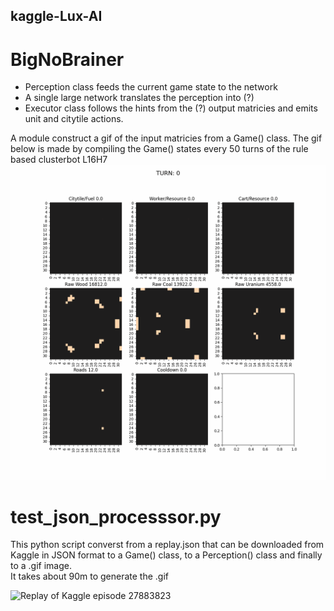 ## kaggle-Lux-AI  

# BigNoBrainer  

- Perception class feeds the current game state to the network  
- A single large network translates the perception into (?)
- Executor class follows the hints from the (?) output matricies and emits unit and citytile actions.

A module construct a gif of the input matricies from a Game() class. The gif below is made by compiling the Game() states every 50 turns of the rule based clusterbot L16H7
![Input Matricies](https://raw.githubusercontent.com/OrsoEric/kaggle-Lux-AI/develop/readme_media/2021-10-09-perception.gif)

# test_json_processsor.py  
This python script converst from a replay.json that can be downloaded from Kaggle in JSON format to a Game() class, to a Perception() class and finally to a .gif image.  
It takes about 90m to generate the .gif

![Replay of Kaggle episode 27883823](https://raw.githubusercontent.com/OrsoEric/kaggle-Lux-AI/develop/replays/27883823.gif)  

